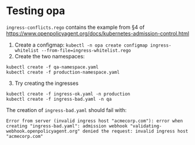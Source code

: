 # Testing opa

`ingress-conflicts.rego` contains the example from §4 of  https://www.openpolicyagent.org/docs/kubernetes-admission-control.html

1. Create a configmap: `kubectl -n opa create configmap ingress-whitelist --from-file=ingress-whitelist.rego`
2. Create the two namespaces: 
```
kubectl create -f qa-namespace.yaml
kubectl create -f production-namespace.yaml
```
3. Try creating the ingresses
```
kubectl create -f ingress-ok.yaml -n production
kubectl create -f ingress-bad.yaml -n qa
```

The creation of `ingress-bad.yaml` should fail with:

```
Error from server (invalid ingress host "acmecorp.com"): error when creating "ingress-bad.yaml": admission webhook "validating-webhook.openpolicyagent.org" denied the request: invalid ingress host "acmecorp.com"
```

